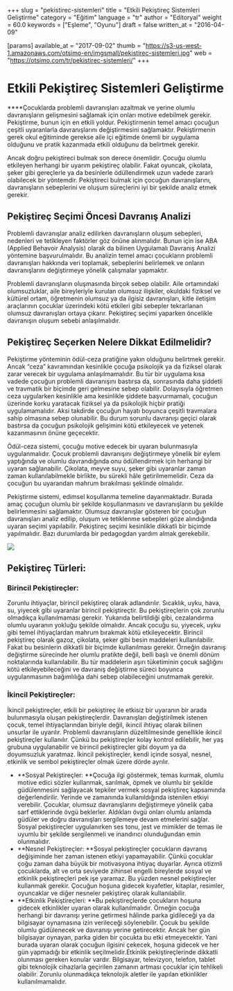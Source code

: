 +++
slug = "pekistirec-sistemleri"
title = "Etkili Pekiştireç Sistemleri Geliştirme"
category = "Eğitim"
language = "tr"
author = "Editoryal"
weight = 60.0
keywords = ["Eşleme", "Oyunu"]
draft = false
written_at = "2016-04-09"

[params]
available_at = "2017-09-02"
thumb = "https://s3-us-west-1.amazonaws.com/otsimo-en/imgsmall/pekistirec-sistemleri.jpg"
web = "https://otsimo.com/tr/pekistirec-sistemleri/"
+++



# Etkili Pekiştireç Sistemleri Geliştirme

****Çocuklarda problemli davranışları azaltmak ve yerine olumlu davranışların gelişmesini sağlamak için onları motive edebilmek gerekir. Pekiştirme, bunun için en etkili yoldur. Pekiştirmenin temel amacı çocuğun çeşitli uyaranlarla davranışlarını değiştirmesini sağlamaktır. Pekiştirmenin gerek okul eğitiminde gerekse aile içi eğitimde önemli bir uygulama olduğunu ve pratik kazanmada etkili olduğunu da belirtmek gerekir.

Ancak doğru pekiştireci bulmak son derece önemlidir. Çocuğu olumlu etkileyen herhangi bir uyarım pekiştireç olabilir. Fakat oyuncak, çikolata, şeker gibi gereçlerle ya da besinlerle ödüllendirmek uzun vadede zararlı olabilecek bir yöntemdir. Pekiştireci bulmak için çocuğun davranışlarını, davranışların sebeplerini ve oluşum süreçlerini iyi bir şekilde analiz etmek gerekir.

## Pekiştireç Seçimi Öncesi Davranış Analizi

Problemli davranışlar analiz edilirken davranışların oluşum sebepleri, nedenleri ve tetikleyen faktörler göz önüne alınmalıdır. Bunun için ise ABA (Applied Behavoir Analysis) olarak da bilinen Uygulamalı Davranış Analizi yöntemine başvurulmalıdır. Bu analizin temel amacı çocukların problemli davranışları hakkında veri toplamak, sebeplerini belirlemek ve onların davranışlarını değiştirmeye yönelik çalışmalar yapmaktır.

Problemli davranışların oluşmasında birçok sebep olabilir. Aile ortamındaki olumsuzluklar, aile bireyleriyle kurulan olumsuz ilişkiler, okuldaki fiziksel ve kültürel ortam, öğretmenin olumsuz ya da ilgisiz davranışları, kitle iletişim araçlarının çocuklar üzerindeki kötü etkileri gibi sebepler tekrarlanan olumsuz davranışları ortaya çıkarır. Pekiştireç seçimi yaparken öncelikle davranışın oluşum sebebi anlaşılmalıdır.

## Pekiştireç Seçerken Nelere Dikkat Edilmelidir?

Pekiştirme yönteminin ödül-ceza pratiğine yakın olduğunu belirtmek gerekir. Ancak “ceza” kavramından kesinlikle çocuğa psikolojik ya da fiziksel olarak zarar verecek bir uygulama anlaşılmamalıdır. Bu tür bir uygulama kısa vadede çocuğun problemli davranışını bastırsa da, sonrasında daha şiddetli ve travmatik bir biçimde geri gelmesine sebep olabilir. Dolayısıyla öğretmen ceza uygularken kesinlikle ama kesinlikle şiddete başvurmamalı, çocuğun üzerinde korku yaratacak fiziksel ya da psikolojik hiçbir pratiği uygulamamalıdır. Aksi takdirde çocuğun hayatı boyunca çeşitli travmalara sahip olmasına sebep olunabilir. Bu durum sorunlu davranışı geçici olarak bastırsa da çocuğun psikolojik gelişimini kötü etkileyecek ve yetenek kazanmasının önüne geçecektir.

Ödül-ceza sistemi, çocuğu motive edecek bir uyaran bulunmasıyla uygulanmalıdır. Çocuk problemli davranışını değiştirmeye yönelik bir eylem yaptığında ve olumlu davrandığında onu ödüllendirmek için herhangi bir uyaran sağlanabilir. Çikolata, meyve suyu, şeker gibi uyaranlar zaman zaman kullanılabilmekle birlikte, bu sürekli hâle getirilmemelidir. Ceza da çocuğun bu uyarandan mahrum bırakılması şeklinde olmalıdır.

Pekiştirme sistemi, edimsel koşullanma temeline dayanmaktadır. Burada amaç çocuğun olumlu bir şekilde koşullanmasını ve davranışların bu şekilde belirlenmesini sağlamaktır. Olumsuz davranışlar gösteren bir çocuğun davranışları analiz edilip, oluşum ve tetiklenme sebepleri göze alındığında uyaran seçimi yapılabilir. Pekiştireç seçimi kesinlikle dikkatli bir biçimde yapılmalıdır. Bazı durumlarda bir pedagogdan yardım almak gerekebilir.

![](https://s3-us-west-1.amazonaws.com/otsimo-en/imgsmall/blog_ici/games_child.jpg)

## Pekiştireç Türleri:

### Birincil Pekiştireçler:

Zorunlu ihtiyaçlar, birincil pekiştireç olarak adlandırılır. Sıcaklık, uyku, hava, su, yiyecek gibi uyaranlar birincil pekiştireçtir. Bu pekiştireçlerin çok zorunlu olmadıkça kullanılmaması gerekir. Yukarıda belirtildiği gibi, cezalandırma olumlu uyaranın yokluğu şekilde olmalıdır. Ancak çocuğu su, yiyecek, uyku gibi temel ihtiyaçlardan mahrum bırakmak kötü etkileyecektir. Birincil pekiştireç olarak gazoz, çikolata, şeker gibi besin maddeleri kullanılabilir. Fakat bu besinlerin dikkatli bir biçimde kullanılması gerekir. Örneğin davranış değiştirme sürecinde her olumlu pratikte değil, belli başlı ve önemli dönüm noktalarında kullanılabilir. Bu tür maddelerin aşırı tüketiminin çocuk sağlığını kötü etkileyebileceğini ve davranış değiştirme süreci boyunca uygulanmasının bağımlılığa dahi sebep olabileceğini unutmamak gerekir.

### İkincil Pekiştireçler:
İkincil pekiştireçler, etkili bir pekiştireç ile etkisiz bir uyaranın bir arada bulunmasıyla oluşan pekiştireçlerdir. Davranışları değiştirilmek istenen çocuk, temel ihtiyaçlarından biriyle değil, ikincil ihtiyaç olarak bilinen unsurlar ile uyarılır. Problemli davranışların düzeltilmesinde genellikle ikincil pekiştireçler kullanılır. Çünkü bu pekiştireçler kolay kontrol edilebilir, her yaş grubuna uygulanabilir ve birincil pekiştireçler gibi doyum ya da doyumsuzluk yaratmaz. İkincil pekiştireçler, kendi içinde sosyal, nesnel, etkinlik ve sembol pekiştireçler olmak üzere dörde ayrılır.

  * **Sosyal Pekiştireçler: **Çocuğa ilgi göstermek, temas kurmak, olumlu motive edici sözler kullanmak, sarılmak, öpmek ve olumlu bir şekilde güdülenmesini sağlayacak tepkiler vermek sosyal pekiştireç kapsamında değerlendirilir. Yerinde ve zamanında kullanıldığında istenilen etkiyi verebilir. Çocuklar, olumsuz davranışlarını değiştirmeye yönelik çaba sarf ettiklerinde övgü beklerler. Aldıkları övgü onları olumlu anlamda güdüler ve doğru davranışları sergilemeye devam etmelerini sağlar. Sosyal pekiştireçler uygulanırken ses tonu, jest ve mimikler de temas ile uyumlu bir şekilde sergilenmeli ve inandırıcı olunduğundan emin olunmalıdır.
  * **Nesnel Pekiştireçler: **Sosyal pekiştireçler çocukların davranış değişiminde her zaman istenen etkiyi yapamayabilir. Çünkü çocuklar çoğu zaman daha büyük bir motivasyona ihtiyaç duyarlar. Ayrıca otizmli çocuklarda, alt ve orta seviyede zihinsel engelli bireylerde sosyal ve etkinlik pekiştireçleri pek işe yaramaz. Bu yüzden nesnel pekiştireçler kullanmak gerekir. Çocuğun hoşuna gidecek kıyafetler, kitaplar, resimler, oyuncaklar ve diğer nesneler pekiştireç olarak kullanılabilir.
  * **Etkinlik Pekiştireçleri: **Bu pekiştireçlerde çocukların hoşuna gidecek etkinlikler uyaran olarak kullanılmalıdır. Örneğin çocuğa herhangi bir davranışı yerine getirmesi hâlinde parka gidileceği ya da bilgisayar oynamasına izin verileceği söylenebilir. Çocuk bu şekilde olumlu güdülenecek ve davranışı yerine getirecektir. Ancak her gün bilgisayar oynayan, parka giden bir çocukta bu etki etmeyecektir. Yani burada uyaran olarak çocuğun ilgisini çekecek, hoşuna gidecek ve her gün yapmadığı bir etkinlik seçilmelidir.Etkinlik pekiştireçlerinde dikkatli olunması gereken konular vardır. Bilgisayar, televizyon, telefon, tablet gibi teknolojik cihazlarla geçirilen zamanın artması çocuklar için tehlikeli olabilir. Zorunlu olunmadıkça teknolojik aletler ile yapılan etkinlikler kullanılmamalıdır.
